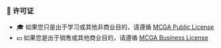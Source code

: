 ### 📕 许可证

- 🎓 如果您只是出于学习或其他非商业目的，请遵循 [MCGA Public License](https://github.com/MCGA1976/.github/blob/main/licenses/MCGA%20Public%20License.md)
- 💵 如果您是出于销售或其他商业目的，请遵循 [MCGA Business License](https://github.com/MCGA1976/.github/blob/main/licenses/MCGA%20Business%20License.md)